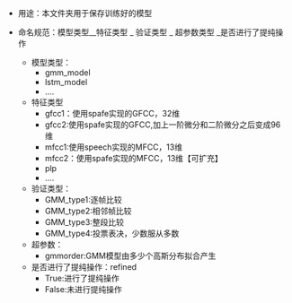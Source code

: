 - 用途：本文件夹用于保存训练好的模型

- 命名规范：模型类型__特征类型 _ 验证类型 _ 超参数类型 _是否进行了提纯操作
  - 模型类型：
    - gmm_model
    - lstm_model
    - ....
  - 特征类型
    - gfcc1：使用spafe实现的GFCC，32维
    - gfcc2:使用spafe实现的GFCC,加上一阶微分和二阶微分之后变成96维
    - mfcc1:使用speech实现的MFCC，13维
    - mfcc2：使用spafe实现的MFCC，13维【可扩充】
    - plp
    - ....
  - 验证类型：
    - GMM_type1:逐帧比较
    - GMM_type2:相邻帧比较
    - GMM_type3:整段比较
    - GMM_type4:投票表决，少数服从多数
  - 超参数：
    - gmmorder:GMM模型由多少个高斯分布拟合产生
  - 是否进行了提纯操作：refined
    - True:进行了提纯操作
    - False:未进行提纯操作